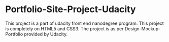 # Portfolio-Site-Project-Udacity

This project is a part of udacity front end nanodegree program. This project is completely on HTML5 and CSS3. The project is as per Design-Mockup-Portfolio provided by Udacity. 
